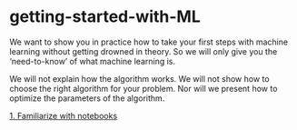 # getting-started-with-ML

We want to show you in practice how to take your first steps with machine learning without getting drowned in theory. So we will only give you the ‘need-to-know’ of what machine learning is.

We will not explain how the algorithm works. We will not show how to choose the right algorithm for your problem. Nor will we present how to optimize the parameters of the algorithm.

[1. Familiarize with notebooks](https://github.com/anupamadas31/getting-started-with-ML/blob/master/Running%20Code.ipynb)
